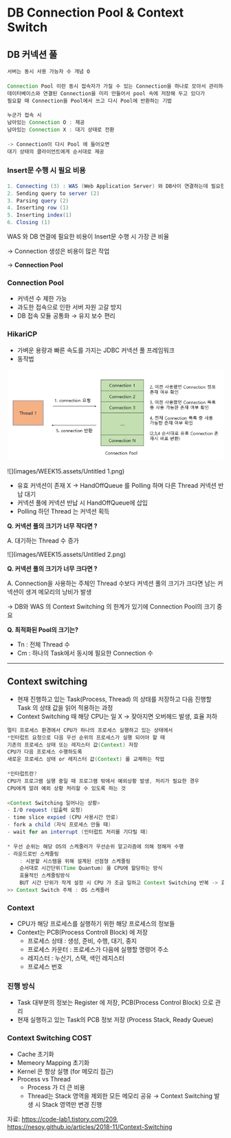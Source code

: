 # DB Connection Pool & Context Switch





## DB 커넥션 풀

```java
서버는 동시 사용 가능자 수 개념 O

Connection Pool 이란 동시 접속자가 가질 수 있는 Connection을 하나로 모아서 관리하는 개념
데이터베이스와 연결된 Connection을 미리 만들어서 pool 속에 저장해 두고 있다가 
필요할 때 Connection을 Pool에서 쓰고 다시 Pool에 반환하는 기법

누군가 접속 시 
남아있는 Connection O : 제공
남아있는 Connection X : 대기 상태로 전환

-> Connection이 다시 Pool 에 들어오면
대기 상태의 클라이언트에게 순서대로 제공
```



### Insert문 수행 시 필요 비용

```java
1. Connecting (3) : WAS (Web Application Server) 와 DB사이 연결하는데 필요한 비용
2. Sending query to server (2)
3. Parsing query (2)
4. Inserting row (1)
5. Inserting index(1)
6. Closing (1)
```

WAS 와 DB 연결에 필요한 비용이 Insert문 수행 시 가장 큰 비율

→ Connection 생성은 비용이 많은 작업

→ **Connection Pool** 



### Connection Pool

- 커넥션 수 제한 가능
- 과도한 접속으로 인한 서버 자원 고갈 방지
- DB 접속 모듈 공통화 → 유지 보수 편리



### HikariCP

- 가벼운 용량과 빠른 속도를 가지는 JDBC 커넥션 풀 프레임워크
- 동작법

![](images/WEEK15.assets/Untitled.png)



![](images/WEEK15.assets/Untitled 1.png)

- 유효 커넥션이 존재 X → HandOffQueue 를 Polling 하며 다른 Thread 커넥션 반납 대기
- 커넥션 풀에 커넥션 반납 시 HandOffQueue에 삽입
- Polling 하던 Thread 는 커넥션 획득







**Q. 커넥션 풀의 크기가 너무 작다면 ?**

A. 대기하는 Thread 수 증가



![](images/WEEK15.assets/Untitled 2.png)



**Q. 커넥션 풀의 크기가 너무 크다면 ?**

A. Connection을 사용하는 주체인 Thread 수보다 커넥션 풀의 크기가 크다면
    남는 커넥션이 생겨 메모리의 낭비가 발생

→ DB와 WAS 의 Context Switching 의 한계가 있기에 Connection Pool의 크기 중요







**Q. 최적화된 Pool의 크기는?**



- Tn : 전체 Thread 수
- Cm : 하나의 Task에서 동시에 필요한 Connection 수







---

## Context switching

- 현재 진행하고 있는 Task(Process, Thread) 의 상태를 저장하고 
다음 진행할 Task 의 상태 값을 읽어 적용하는 과정
- Context Switching 때 해당 CPU는 일 X → 잦아지면 오버헤드 발생, 효율 저하

```java
멀티 프로세스 환경에서 CPU가 하나의 프로세스 실행하고 있는 상태에서
*인터럽트 요청으로 다음 우선 순위의 프로세스가 실행 되어야 할 때
기존의 프로세스 상태 또는 레지스터 값(Context) 저장
CPU가 다음 프로세스 수행하도록 
새로운 프로세스 상태 or 레지스터 값(Context) 를 교체하는 작업

*인터럽트란?
CPU가 프로그램 실행 중일 때 프로그램 밖에서 예외상황 발생, 처리가 필요한 경우
CPU에게 알려 예외 상황 처리할 수 있도록 하는 것

<Context Switching 일어나는 상황>
- I/O request (입출력 요청)
- time slice expied (CPU 사용시간 만료)
- fork a child (자식 프로세스 만들 때)
- wait for an interrupt (인터럽트 처리를 기다릴 때)

* 우선 순위는 해당 OS의 스케줄러가 우선순위 알고리즘에 의해 정해져 수행
- 라운드로빈 스케줄링
	: 시분할 시스템을 위해 설계된 선점형 스케줄링 
    순서대로 시간단위(Time Quantum) 을 CPU에 할당하는 방식
    효율적인 스케줄링방식
    BUT 시간 단위가 작게 설정 시 CPU 가 조금 일하고 Context Switching 반복 -> 효율저하
>> Context Switch 주체 : OS 스케줄러
```





### Context

- CPU가 해당 프로세스를 실행하기 위한 해당 프로세스의 정보들
- Context는 PCB(Process Controll Block) 에 저장
    - 프로세스 상태 : 생성, 준비, 수행, 대기, 중지
    - 프로세스 카운터 : 프로세스가 다음에 실행할 명령어 주소
    - 레지스터 : 누산기, 스택, 색인 레지스터
    - 프로세스 번호





### 진행 방식

- Task 대부분의 정보는 Register 에 저장, PCB(Process Control Block) 으로 관리
- 현재 실행하고 있는 Task의 PCB 정보 저장 (Process Stack, Ready Queue)





### Context Switching COST

- Cache 초기화
- Memeory Mapping 초기화
- Kernel 은 항상 실행 (for 메모리 접근)
- Process vs Thread
    - Process 가 더 큰 비용
    - Thread는 Stack 영역을 제외한 모든 메모리 공유
    → Context Switching 발생 시 Stack 영역만 변경 진행





자료: https://code-lab1.tistory.com/209, https://nesoy.github.io/articles/2018-11/Context-Switching